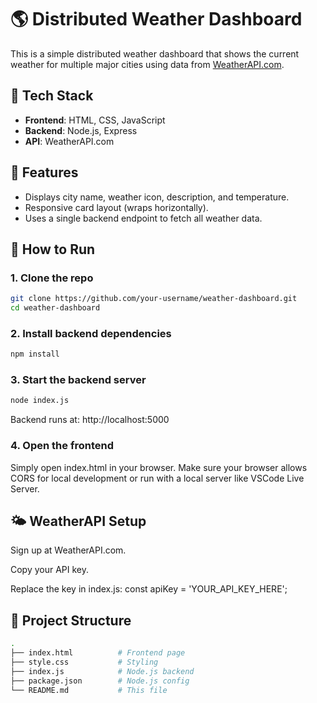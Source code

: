 # 🌎 Distributed Weather Dashboard

This is a simple distributed weather dashboard that shows the current weather for multiple major cities using data from [WeatherAPI.com](https://www.weatherapi.com/).

## 🧰 Tech Stack

- **Frontend**: HTML, CSS, JavaScript
- **Backend**: Node.js, Express
- **API**: WeatherAPI.com

## 🚀 Features

- Displays city name, weather icon, description, and temperature.
- Responsive card layout (wraps horizontally).
- Uses a single backend endpoint to fetch all weather data.

## 🔧 How to Run

### 1. Clone the repo
```bash
git clone https://github.com/your-username/weather-dashboard.git
cd weather-dashboard
```
### 2. Install backend dependencies
```bash
npm install
```
### 3. Start the backend server
```bash
node index.js
```
Backend runs at: http://localhost:5000

### 4. Open the frontend
Simply open index.html in your browser.
Make sure your browser allows CORS for local development or run with a local server like VSCode Live Server. 

## 🌤️ WeatherAPI Setup
Sign up at WeatherAPI.com.

Copy your API key.

Replace the key in index.js:
const apiKey = 'YOUR_API_KEY_HERE';
## 📂 Project Structure
```bash
.
├── index.html          # Frontend page
├── style.css           # Styling
├── index.js            # Node.js backend
├── package.json        # Node.js config
└── README.md           # This file
```

